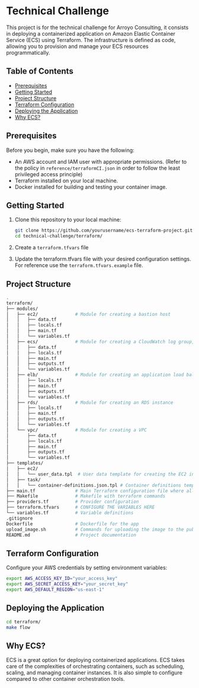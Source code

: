 # Technical Challenge
This project is for the technical challenge for Arroyo Consulting, it consists in deploying a containerized application on Amazon Elastic Container Service (ECS) using Terraform. The infrastructure is defined as code, allowing you to provision and manage your ECS resources programmatically.

## Table of Contents

- [Prerequisites](#prerequisites)
- [Getting Started](#getting-started)
- [Project Structure](#project-structure)
- [Terraform Configuration](#terraform-configuration)
- [Deploying the Application](#deploying-the-application)
- [Why ECS?](#why-ecs?)

## Prerequisites

Before you begin, make sure you have the following:

- An AWS account and IAM user with appropriate permissions. (Refer to the policy in ```reference/terraformCI.json``` in order to follow the least privileged access principle)
- Terraform installed on your local machine.
- Docker installed for building and testing your container image.

## Getting Started

1. Clone this repository to your local machine:

   ```bash
   git clone https://github.com/yourusername/ecs-terraform-project.git
   cd technical-challenge/terraform/
   ```
2. Create a ```terraform.tfvars``` file
3. Update the terraform.tfvars file with your desired configuration settings. For reference use the ```terraform.tfvars.example``` file.

## Project Structure
```bash
.
terraform/
├── modules/
│   ├── ec2/              # Module for creating a bastion host
│   │   ├── data.tf
│   │   ├── locals.tf
│   │   ├── main.tf
│   │   └── variables.tf
│   ├── ecs/              # Module for creating a CloudWatch log group, an ECS cluster, service, and tasks
│   │   ├── data.tf
│   │   ├── locals.tf
│   │   ├── main.tf
│   │   ├── outputs.tf
│   │   └── variables.tf
│   ├── elb/              # Module for creating an application load balancer
│   │   ├── locals.tf
│   │   ├── main.tf
│   │   ├── outputs.tf
│   │   └── variables.tf
│   ├── rds/              # Module for creating an RDS instance
│   │   ├── locals.tf
│   │   ├── main.tf
│   │   ├── outputs.tf
│   │   └── variables.tf
│   └── vpc/              # Module for creating a VPC
│       ├── data.tf
│       ├── locals.tf
│       ├── main.tf
│       ├── outputs.tf
│       └── variables.tf
├── templates/
│   ├── ec2/
│   │   └── user_data.tpl  # User data template for creating the EC2 instance
│   ├── task/
│   │   └── container-definitions.json.tpl # Container definitions template for creating the ECS task
├── main.tf               # Main Terraform configuration file where all modules are called
├── Makefile              # Makefile with terraform commands
├── providers.tf          # Provider configuration
├── terraform.tfvars      # CONFIGURE THE VARIABLES HERE
└── variables.tf          # Variable definitions
.gitignore
Dockerfile                # Dockerfile for the app
upload_image.sh           # Commands for uploading the image to the public ECR repo
README.md                 # Project documentation
```
## Terraform Configuration
Configure your AWS credentials by setting environment variables:
```bash
export AWS_ACCESS_KEY_ID="your_access_key"
export AWS_SECRET_ACCESS_KEY="your_secret_key"
export AWS_DEFAULT_REGION="us-east-1"
```
## Deploying the Application
```bash
cd terraform/
make flow
```
## Why ECS?
ECS is a great option for deploying containerized applications. ECS takes care of the complexities of orchestrating containers, such as scheduling, scaling, and managing container instances. It is also simple to configure compared to other container orchestration tools.
